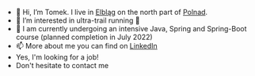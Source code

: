 - 👋 Hi, I’m Tomek. I live in [Elbląg](http://https://en.wikipedia.org/wiki/Elbl%c4%85g) on the north part of [Polnad](https://en.wikipedia.org/wiki/Poland). 
- 👀 I’m interested in ultra-trail running 🏃
- 🌱 I am currently undergoing an intensive Java, Spring and Spring-Boot course (planned completion in July 2022)
- 📫 More about me you can find on [LinkedIn](https://www.linkedin.com/in/tomek-jaworski-158494226/) 
- Yes, I'm looking for a job! 
- Don't hesitate to contact me 

<!---
tomek-jaworski-elb/tomek-jaworski-elb is a ✨ special ✨ repository because its `README.md` (this file) appears on your GitHub profile.
You can click the Preview link to take a look at your changes.
--->
